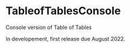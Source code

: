 # TableofTablesConsole
Console version of Table of Tables

In developement, first release due August 2022.
